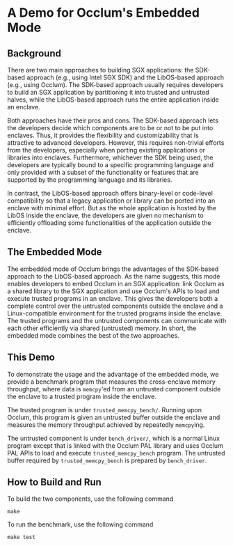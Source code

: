 # A Demo for Occlum's Embedded Mode

## Background

There are two main approaches to building SGX applications: the SDK-based 
approach (e.g., using Intel SGX SDK) and the LibOS-based approach (e.g., using 
Occlum). The SDK-based approach usually requires developers to build an SGX 
application by partitioning it into trusted and untrusted halves, while the 
LibOS-based approach runs the entire application inside an enclave.

Both approaches have their pros and cons. The SDK-based approach lets the 
developers decide which components are to be or not to be put into enclaves. 
Thus, it provides the flexibility and customizability that is attractive to 
advanced developers. However, this requires non-trivial efforts from the 
developers, especially when porting existing applications or libraries into 
enclaves. Furthermore, whichever the SDK being used, the developers are 
typically bound to a specific programming language and only provided with a 
subset of the functionality or features that are supported by the programming 
language and its libraries.

In contrast, the LibOS-based approach offers binary-level or code-level 
compatibility so that a legacy application or library can be ported into an 
enclave with minimal effort. But as the whole application is hosted by the 
LibOS inside the enclave, the developers are given no mechanism to efficiently 
offloading some functionalities of the application outside the enclave.

## The Embedded Mode

The embedded mode of Occlum brings the advantages of the SDK-based approach to 
the LibOS-based approach. As the name suggests, this mode enables developers to 
embed Occlum in an SGX application: link Occlum as a shared library to the SGX 
application and use Occlum's APIs to load and execute trusted programs in an 
enclave. This gives the developers both a complete control over the untrusted 
components outside the enclave and a Linux-compatible environment for the 
trusted programs inside the enclave. The trusted programs and the untrusted 
components can communicate with each other efficiently via shared (untrusted) 
memory. In short, the embedded mode combines the best of the two approaches.

## This Demo

To demonstrate the usage and the advantage of the embedded mode, we provide a 
benchmark program that measures the cross-enclave memory throughput, where data 
is `memcpy`'ed from an untrusted component outside the enclave to a trusted 
program inside the enclave.

The trusted program is under `trusted_memcpy_bench/`. Running upon Occlum, this 
program is given an untrusted buffer outside the enclave and measures the 
memory throughput achieved by repeatedly `memcpy`ing.

The untrusted component is under `bench_driver/`, which is a normal Linux 
program except that is linked with the Occlum PAL library and uses Occlum PAL 
APIs to load and execute `trusted_memcpy_bench` program. The untrusted buffer 
required by `trusted_memcpy_bench` is prepared by `bench_driver`.

## How to Build and Run

To build the two components, use the following command
```
make
```

To run the benchmark, use the following command
```
make test
```
